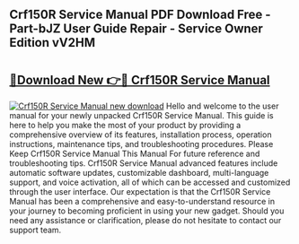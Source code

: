## Crf150R Service Manual PDF Download Free - Part-bJZ User Guide Repair - Service Owner Edition vV2HM

# <h2><a href="http://bc43686.oget.top/?id=Crf150R+Service+Manual">🔗Download New 👉🔴 Crf150R Service Manual</a></h2>

[![Crf150R Service Manual new download](https://i.imgur.com/5g1atiW.png)](http://bc43686.oget.top/?id=Crf150R+Service+Manual)
Hello and welcome to the user manual for your newly unpacked Crf150R Service Manual. This guide is here to help you make the most of your product by providing a comprehensive overview of its features, installation process, operation instructions, maintenance tips, and troubleshooting procedures. Please Keep Crf150R Service Manual This Manual For future reference and troubleshooting tips. Crf150R Service Manual advanced features include automatic software updates, customizable dashboard, multi-language support, and voice activation, all of which can be accessed and customized through the user interface. Our expectation is that the Crf150R Service Manual has been a comprehensive and easy-to-understand resource in your journey to becoming proficient in using your new gadget. Should you need any assistance or clarification, please do not hesitate to contact our support team.
